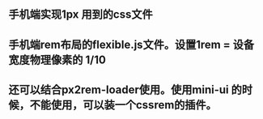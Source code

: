 ## 手机端实现1px 用到的css文件
## 手机端rem布局的flexible.js文件。设置1rem = 设备宽度物理像素的 1/10
## 还可以结合px2rem-loader使用。使用mini-ui 的时候，不能使用，可以装一个cssrem的插件。
